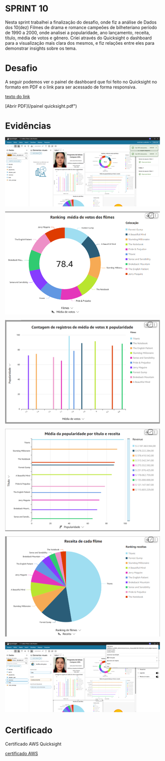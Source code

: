# SPRINT 10
Nesta sprint trabalhei a finalização do desafio, onde fiz a análise de Dados dos 10(dez) Filmes de drama e romance campeões de bilheteriano período de 1990 a 2000, onde analisei a popularidade, ano lançamento, receita, título, média de votos e gênero.
Criei através do Quicksight o dashboard para a visualização mais clara dos mesmos, e fiz relações entre eles para demonstrar insights sobre os tema. 



# Desafio
A seguir podemos ver o painel de dashboard que foi feito no Quicksight no formato em PDF e o link para ser acessado de forma responsiva.


[texto do link](/desafio/https://us-east-1.quicksight.aws.amazon.com/sn/accounts/971422675828/dashboards/37fa0784-4562-4a40-91fe-25bf24d1b3c0?directory_alias=analise-filmes)


[Abrir PDF](/painel quicksight.pdf")



# Evidências


![ev1.png](evidencias/ev1.png)


![ev2.jpg](evidencias/ev2.png)


![ev3.jpg](evidencias/ev3.png)


![ev4.jpg](evidencias/ev4.png)


![ev5.jpg](evidencias/ev5.png)


![ev6.jpg](evidencias/ev6.png)



# Certificado

Certificado AWS Quicksight



[certificado AWS](certificado/certificado.png)
